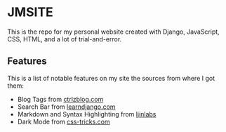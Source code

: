 # JMSITE

This is the repo for my personal website created with Django, JavaScript, CSS, HTML, and a lot of trial-and-error.

## Features

This is a list of notable features on my site the sources from where I got them:

- Blog Tags from [ctrlzblog.com](https://ctrlzblog.com/how-to-add-tags-to-your-blog-a-django-manytomanyfield-example/)
- Search Bar from [learndjango.com](https://learndjango.com/tutorials/django-search-tutorial)
- Markdown and Syntax Highlighting from [ljinlabs](https://www.josephmadsen.com/blog/how-to-add-markdown-and-syntax-highlighting-to-django)
- Dark Mode from [css-tricks.com](https://css-tricks.com/a-complete-guide-to-dark-mode-on-the-web/)
